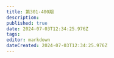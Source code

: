 ```yaml
---
title: 第301-400期
description: 
published: true
date: 2024-07-03T12:34:25.976Z
tags: 
editor: markdown
dateCreated: 2024-07-03T12:34:25.976Z
---
```


<!--
# 391 - 400

- [**400** **](./301-400/400.md)
- [**399** **](./301-400/399.md)
- [**398** **](./301-400/398.md)
- [**397** **](./301-400/397.md)
- [**396** **](./301-400/396.md)
- [**395** **](./301-400/395.md)
- [**394** **](./301-400/394.md)
- [**393** **](./301-400/393.md)
- [**392** **](./301-400/392.md)
- [**391** **](./301-400/391.md)
{.links-list}

# 381 - 390

- [**390** **](./301-400/390.md)
- [**389** **](./301-400/389.md)
- [**388** **](./301-400/388.md)
- [**387** **](./301-400/387.md)
- [**386** **](./301-400/386.md)
- [**385** **](./301-400/385.md)
- [**384** **](./301-400/384.md)
- [**383** **](./301-400/383.md)
- [**382** **](./301-400/382.md)
- [**381** **](./301-400/381.md)
{.links-list}

# 371 - 380

- [**380** **](./301-400/380.md)
- [**379** **](./301-400/379.md)
- [**378** **](./301-400/378.md)
- [**377** **](./301-400/377.md)
- [**376** **](./301-400/376.md)
- [**375** **](./301-400/375.md)
- [**374** **](./301-400/374.md)
- [**373** **](./301-400/373.md)
- [**372** **](./301-400/372.md)
- [**371** **](./301-400/371.md)
{.links-list}

# 361 - 370

- [**370** **](./301-400/370.md)
- [**369** **](./301-400/369.md)
- [**368** **](./301-400/368.md)
- [**367** **](./301-400/367.md)
- [**366** **](./301-400/366.md)
- [**365** **](./301-400/365.md)
- [**364** **](./301-400/364.md)
- [**363** **](./301-400/363.md)
- [**362** **](./301-400/362.md)
- [**361** **](./301-400/361.md)
{.links-list}

# 351 - 360

- [**360** **](./301-400/360.md)
- [**359** **](./301-400/359.md)
- [**358** **](./301-400/358.md)
- [**357** **](./301-400/357.md)
- [**356** **](./301-400/356.md)
- [**355** **](./301-400/355.md)
- [**354** **](./301-400/354.md)
- [**353** **](./301-400/353.md)
- [**352** **](./301-400/352.md)
- [**351** **](./301-400/351.md)
{.links-list}

# 341 - 350

- [**350** **](./301-400/350.md)
- [**349** **](./301-400/349.md)
- [**348** **](./301-400/348.md)
- [**347** **](./301-400/347.md)
- [**346** **](./301-400/346.md)
- [**345** **](./301-400/345.md)
- [**344** **](./301-400/344.md)
- [**343** **](./301-400/343.md)
- [**342** **](./301-400/342.md)
- [**341** **](./301-400/341.md)
{.links-list}

# 331 - 340

- [**340** **](./301-400/340.md)
- [**339** **](./301-400/339.md)
- [**338** **](./301-400/338.md)
- [**337** **](./301-400/337.md)
- [**336** **](./301-400/336.md)
- [**335** **](./301-400/335.md)
- [**334** **](./301-400/334.md)
- [**333** **](./301-400/333.md)
- [**332** **](./301-400/332.md)
- [**331** **](./301-400/331.md)
{.links-list}

# 321 - 330

- [**330** **](./301-400/330.md)
- [**329** **](./301-400/329.md)
- [**328** **](./301-400/328.md)
- [**327** **](./301-400/327.md)
- [**326** **](./301-400/326.md)
- [**325** **](./301-400/325.md)
- [**324** **](./301-400/324.md)
- [**323** **](./301-400/323.md)
- [**322** **](./301-400/322.md)
- [**321** **](./301-400/321.md)
{.links-list}

# 311 - 320

- [**320** **](./301-400/320.md)
- [**319** **](./301-400/319.md)
- [**318** **](./301-400/318.md)
- [**317** **](./301-400/317.md)
- [**316** **](./301-400/316.md)
- [**315** **](./301-400/315.md)
- [**314** **](./301-400/314.md)
- [**313** **](./301-400/313.md)
- [**312** **](./301-400/312.md)
- [**311** **](./301-400/311.md)
{.links-list}

# 301 - 310

- [**310** **](./301-400/310.md)
- [**309** **](./301-400/309.md)
- [**308** **](./301-400/308.md)
- [**307** **](./301-400/307.md)
- [**306** **](./301-400/306.md)
- [**305** **](./301-400/305.md)
- [**304** **](./301-400/304.md)
- [**303** **](./301-400/303.md)
- [**302** **](./301-400/302.md)
- [**301** **](./301-400/301.md)
{.links-list}-->
